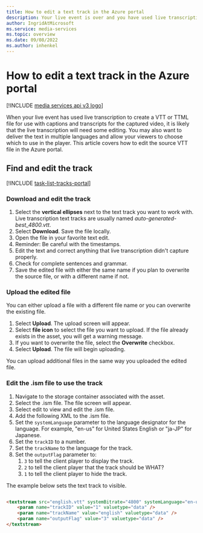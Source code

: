 ```yaml
---
title: How to edit a text track in the Azure portal
description: Your live event is over and you have used live transcription to create a VTT or TTML file for use with captions and trancripts for the captured video.  However, the live transcription will likely need some editing.  You may later want to deliver the text in multiple languages and allow your viewers to choose which to use in the player.  This article covers how to edit the source VTT file in the Azure portal.
author: IngridAtMicrosoft
ms.service: media-services
ms.topic: overview
ms.date: 09/08/2022
ms.author: inhenkel
---
```


# How to edit a text track in the Azure portal

[!INCLUDE [media services api v3 logo](./includes/v3-hr.md)]

When your live event has used live transcription to create a VTT or TTML file for use with captions and transcripts for the captured video, it is likely that the live transcription will need some editing.  You may also want to deliver the text in multiple languages and allow your viewers to choose which to use in the player.  This article covers how to edit the source VTT file in the Azure portal.

## Find and edit the track

[!INCLUDE [task-list-tracks-portal](includes/task-list-tracks-portal.md)]

### Download and edit the track

1. Select the **vertical ellipses** next to the text track you want to work with. Live transcription text tracks are usually named *auto-generated-best_4800.vtt*.
1. Select **Download**. Save the file locally.
1. Open the file in your favorite text edit.
1. Reminder: Be careful with the timestamps.
1. Edit the text and correct anything that live transcription didn't capture properly.
1. Check for complete sentences and grammar.
1. Save the edited file with either the same name if you plan to overwrite the source file, or with a different name if not.

### Upload the edited file

You can either upload a file with a different file name or you can overwrite the existing file.

1. Select **Upload**. The upload screen will appear.
1. Select **file icon** to select the file you want to upload. If the file already exists in the asset, you will get a warning message.
1. If you want to overwrite the file, select the **Overwrite** checkbox.
1. Select **Upload**. The file will begin uploading.

You can upload additional files in the same way you uploaded the edited file.

### Edit the .ism file to use the track

1. Navigate to the storage container associated with the asset.
1. Select the .ism file.  The file screen will appear.
1. Select edit to view and edit the .ism file.
1. Add the following XML to the .ism file.
1. Set the `systemLanguage` parameter to the language designator for the language. For example, "en-us" for United States English or "ja-JP" for Japanese.
1. Set the `trackID` to a number.
1. Set the `trackName` to the language for the track.
1. Set the `outputFlag` parameter to:
    1. `3` to tell the client player to display the track.
    1. `2` to tell the client player that the track should be WHAT?
    1. `1` to tell the client player to hide the track.

The example below sets the text track to visible.

```html

<textstream src="english.vtt" systemBitrate="4800" systemLanguage="en-us">
    <param name="trackID" value="1" valuetype="data" />
    <param name="trackName" value="english" valuetype="data" />
    <param name="outputFlag" value="3" valuetype="data" />
</textstream>

```
